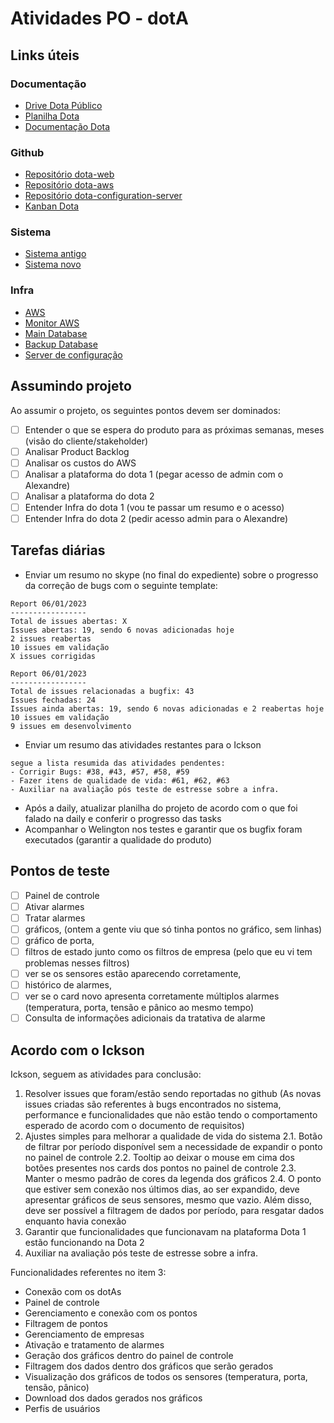 # Atividades PO - dotA

## Links úteis

### Documentação

- [Drive Dota Público](https://drive.google.com/drive/folders/1El3wD3XIZfDskHNhqsmA-em18fU2ERw-)
- [Planilha Dota](https://docs.google.com/spreadsheets/d/1vYYiKfqUQ9IWmB7hvXE9hFXUomil17JVDZPd0AwVaeI/edit#gid=1690275737)
- [Documentação Dota](https://docs.google.com/document/d/1Nxw7SmU_juwZ-bb-b6BexMMARycb0FtNFS4UaKzPIWA/edit#heading=h.rhj9rwtufcy)

### Github

- [Repositório dota-web](https://github.com/lab-de-sistema-integraveis-tecnologico/dota-web)
- [Repositório dota-aws](https://github.com/lab-de-sistema-integraveis-tecnologico/dota-aws)
- [Repositório dota-configuration-server](https://github.com/lab-de-sistema-integraveis-tecnologico/dota-configuration-server)
- [Kanban Dota](https://github.com/orgs/lab-de-sistema-integraveis-tecnologico/projects/7)

### Sistema

- [Sistema antigo](https://sr.dota-iot.com.br/)
- [Sistema novo](https://dota-mobile.lsitec.org.br/)

### Infra

- [AWS](https://sa-east-1.console.aws.amazon.com/console/home?region=sa-east-1#)
- [Monitor AWS](https://sa-east-1.console.aws.amazon.com/cloudwatch/home?region=sa-east-1#dashboards:name=Monitora_Server)
- [Main Database](http://dota-mysql.mobile.lsitec.intranet/phpmyadmin/index.php)
- [Backup Database](https://dotabkp-mysql.mobile.lsitec.intranet/phpmyadmin/index.php)
- [Server de configuração](http://10.0.160.47:18083/#/login?to=/dashboard/overview)

## Assumindo projeto

Ao assumir o projeto, os seguintes pontos devem ser dominados:

- [ ] Entender o que se espera do produto para as próximas semanas, meses (visão do cliente/stakeholder)
- [ ] Analisar Product Backlog
- [ ] Analisar os custos do AWS
- [ ] Analisar a plataforma do dota 1 (pegar acesso de admin com o Alexandre)
- [ ] Analisar a plataforma do dota 2
- [ ] Entender Infra do dota 1 (vou te passar um resumo e o acesso)
- [ ] Entender Infra do dota 2 (pedir acesso admin para o Alexandre)

## Tarefas diárias

- Enviar um resumo no skype (no final do expediente) sobre o progresso da correção de bugs com o seguinte template:

```
Report 06/01/2023
-----------------
Total de issues abertas: X
Issues abertas: 19, sendo 6 novas adicionadas hoje
2 issues reabertas
10 issues em validação
X issues corrigidas
```

```
Report 06/01/2023
-----------------
Total de issues relacionadas a bugfix: 43
Issues fechadas: 24
Issues ainda abertas: 19, sendo 6 novas adicionadas e 2 reabertas hoje
10 issues em validação
9 issues em desenvolvimento
```

- Enviar um resumo das atividades restantes para o Ickson

```
segue a lista resumida das atividades pendentes:
- Corrigir Bugs: #38, #43, #57, #58, #59
- Fazer itens de qualidade de vida: #61, #62, #63
- Auxiliar na avaliação pós teste de estresse sobre a infra. 
```

- Após a daily, atualizar planilha do projeto de acordo com o que foi falado na daily e conferir o progresso das tasks
- Acompanhar o Welington nos testes e garantir que os bugfix foram executados (garantir a qualidade do produto)

## Pontos de teste

- [ ] Painel de controle
- [ ] Ativar alarmes
- [ ] Tratar alarmes
- [ ] gráficos, (ontem a gente viu que só tinha pontos no gráfico, sem linhas)
- [ ] gráfico de porta,
- [ ] filtros de estado junto como os filtros de empresa (pelo que eu vi tem problemas nesses filtros)
- [ ] ver se os sensores estão aparecendo corretamente,
- [ ] histórico de alarmes,
- [ ] ver se o card novo apresenta corretamente múltiplos alarmes (temperatura, porta, tensão e pânico ao mesmo tempo)
- [ ] Consulta de informações adicionais da tratativa de alarme

## Acordo com o Ickson



Ickson, seguem as atividades para conclusão:
1. Resolver issues que foram/estão sendo reportadas no github (As novas issues criadas são referentes à bugs encontrados no sistema, performance e funcionalidades que não estão tendo o comportamento esperado de acordo com o documento de requisitos)
2. Ajustes simples para melhorar a qualidade de vida do sistema
	2.1. Botão de filtrar por período disponível sem a necessidade de expandir o ponto no painel de controle
	2.2. Tooltip ao deixar o mouse em cima dos botões presentes nos cards dos pontos no painel de controle
	2.3. Manter o mesmo padrão de cores da legenda dos gráficos
	2.4. O ponto que estiver sem conexão nos últimos dias, ao ser expandido, deve apresentar gráficos de seus sensores, mesmo que vazio. Além disso, deve ser possível a filtragem de dados por período, para resgatar dados enquanto havia conexão
3. Garantir que funcionalidades que funcionavam na plataforma Dota 1 estão funcionando na Dota 2
4. Auxiliar na avaliação pós teste de estresse sobre a infra.

Funcionalidades referentes no item 3:
- Conexão com os dotAs
- Painel de controle
- Gerenciamento e conexão com os pontos
- Filtragem de pontos
- Gerenciamento de empresas
- Ativação e tratamento de alarmes
- Geração dos gráficos dentro do painel de controle
- Filtragem dos dados dentro dos gráficos que serão gerados
- Visualização dos gráficos de todos os sensores (temperatura, porta, tensão, pânico)
- Download dos dados gerados nos gráficos
- Perfis de usuários
<!--stackedit_data:
eyJoaXN0b3J5IjpbMzU2NjM3NjMxLC02NjU5NTU4NDAsLTM3MD
Q4MjI4OCw1ODMxMTczNSwyNDIwMDkzODAsOTU5NzAyODAxLDQ2
NDU3Mzk1OSw2NzkzMzk3MTYsLTEwMDYwNTcwMzcsLTE3NzE2NT
MzODQsLTI3NDIwNzI3MywtMTI5ODI5MzA2NiwtMTgzMDUxMjI1
MCwtNDg0MjAzOTQ5XX0=
-->